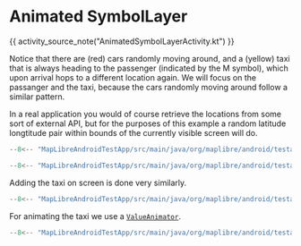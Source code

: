 # Animated SymbolLayer

{{ activity_source_note("AnimatedSymbolLayerActivity.kt") }}

[//]: # (<figure markdown="span">)

[//]: # (  <video controls width="250" poster="{{ s3_url&#40;"animated_symbol_layer_thumbnail.jpg"&#41; }}" >)

[//]: # (    <source src="{{ s3_url&#40;"animated_symbol_layer.mp4"&#41; }}" />)

[//]: # (  </video>)

[//]: # (  {{ openmaptiles_caption&#40;&#41; }})

[//]: # (</figure>)


Notice that there are (red) cars randomly moving around, and a (yellow) taxi that is always heading to the passenger (indicated by the M symbol), which upon arrival hops to a different location again. We will focus on the passanger and the taxi, because the cars randomly moving around follow a similar pattern.

In a real application you would of course retrieve the locations from some sort of external API, but for the purposes of this example a random latitude longtitude pair within bounds of the currently visible screen will do.

```kotlin title="Getter method to get a random location on the screen"
--8<-- "MapLibreAndroidTestApp/src/main/java/org/maplibre/android/testapp/activity/style/AnimatedSymbolLayerActivity.kt:latLngInBounds"
```

```kotlin title="Adding a passenger at a random location (on screen)"
--8<-- "MapLibreAndroidTestApp/src/main/java/org/maplibre/android/testapp/activity/style/AnimatedSymbolLayerActivity.kt:addPassenger"
```

Adding the taxi on screen is done very similarly.

```kotlin title="Adding the taxi with bearing"
--8<-- "MapLibreAndroidTestApp/src/main/java/org/maplibre/android/testapp/activity/style/AnimatedSymbolLayerActivity.kt:addTaxi"
```

For animating the taxi we use a [`ValueAnimator`](https://developer.android.com/reference/android/animation/ValueAnimator).

```kotlin title="Animate the taxi driving towards the passenger"
--8<-- "MapLibreAndroidTestApp/src/main/java/org/maplibre/android/testapp/activity/style/AnimatedSymbolLayerActivity.kt:animateTaxi"
```
